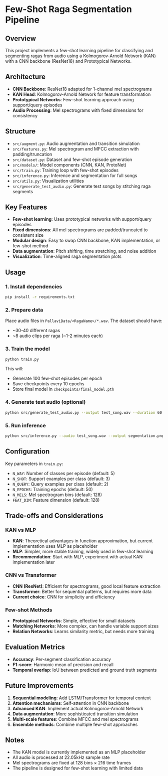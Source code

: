 # Few-Shot Raga Segmentation Pipeline

## Overview
This project implements a few-shot learning pipeline for classifying and segmenting ragas from audio using a Kolmogorov-Arnold Network (KAN) with a CNN backbone (ResNet18) and Prototypical Networks.

## Architecture
- **CNN Backbone**: ResNet18 adapted for 1-channel mel spectrograms
- **KAN Head**: Kolmogorov-Arnold Network for feature transformation
- **Prototypical Networks**: Few-shot learning approach using support/query episodes
- **Audio Processing**: Mel spectrograms with fixed dimensions for consistency

## Structure
- `src/augment.py`: Audio augmentation and transition simulation
- `src/features.py`: Mel spectrogram and MFCC extraction with padding/truncation
- `src/dataset.py`: Dataset and few-shot episode generation
- `src/models/`: Model components (CNN, KAN, ProtoNet)
- `src/train.py`: Training loop with few-shot episodes
- `src/inference.py`: Inference and segmentation for full songs
- `src/utils.py`: Visualization utilities
- `src/generate_test_audio.py`: Generate test songs by stitching raga segments

## Key Features
- **Few-shot learning**: Uses prototypical networks with support/query episodes
- **Fixed dimensions**: All mel spectrograms are padded/truncated to consistent size
- **Modular design**: Easy to swap CNN backbone, KAN implementation, or few-shot method
- **Data augmentation**: Pitch shifting, time stretching, and noise addition
- **Visualization**: Time-aligned raga segmentation plots

## Usage

### 1. Install dependencies
```bash
pip install -r requirements.txt
```

### 2. Prepare data
Place audio files in `PallaviData/<RagaName>/*.wav`. The dataset should have:
- ~30-40 different ragas
- ~8 audio clips per raga (~1-2 minutes each)

### 3. Train the model
```bash
python train.py
```
This will:
- Generate 100 few-shot episodes per epoch
- Save checkpoints every 10 epochs
- Store final model in `checkpoints/final_model.pth`

### 4. Generate test audio (optional)
```bash
python src/generate_test_audio.py --output test_song.wav --duration 60
```

### 5. Run inference
```bash
python src/inference.py --audio test_song.wav --output segmentation.png
```

## Configuration
Key parameters in `train.py`:
- `N_WAY`: Number of classes per episode (default: 5)
- `N_SHOT`: Support examples per class (default: 3)
- `N_QUERY`: Query examples per class (default: 2)
- `N_EPOCHS`: Training epochs (default: 50)
- `N_MELS`: Mel spectrogram bins (default: 128)
- `FEAT_DIM`: Feature dimension (default: 128)

## Trade-offs and Considerations

### KAN vs MLP
- **KAN**: Theoretical advantages in function approximation, but current implementation uses MLP as placeholder
- **MLP**: Simpler, more stable training, widely used in few-shot learning
- **Recommendation**: Start with MLP, experiment with actual KAN implementation later

### CNN vs Transformer
- **CNN (ResNet)**: Efficient for spectrograms, good local feature extraction
- **Transformer**: Better for sequential patterns, but requires more data
- **Current choice**: CNN for simplicity and efficiency

### Few-shot Methods
- **Prototypical Networks**: Simple, effective for small datasets
- **Matching Networks**: More complex, can handle variable support sizes
- **Relation Networks**: Learns similarity metric, but needs more training

## Evaluation Metrics
- **Accuracy**: Per-segment classification accuracy
- **F1-score**: Harmonic mean of precision and recall
- **Temporal overlap**: IoU between predicted and ground truth segments

## Future Improvements
1. **Sequential modeling**: Add LSTM/Transformer for temporal context
2. **Attention mechanisms**: Self-attention in CNN backbone
3. **Advanced KAN**: Implement actual Kolmogorov-Arnold Network
4. **Data augmentation**: More sophisticated transition simulation
5. **Multi-scale features**: Combine MFCC and mel spectrograms
6. **Ensemble methods**: Combine multiple few-shot approaches

## Notes
- The KAN model is currently implemented as an MLP placeholder
- All audio is processed at 22.05kHz sample rate
- Mel spectrograms are fixed at 128 bins × 216 time frames
- The pipeline is designed for few-shot learning with limited data
